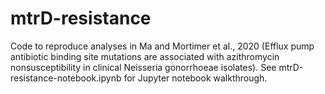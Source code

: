 # mtrD-resistance

Code to reproduce analyses in Ma and Mortimer et al., 2020 (Efflux pump antibiotic binding site mutations are associated with azithromycin nonsusceptibility in clinical Neisseria gonorrhoeae isolates). See mtrD-resistance-notebook.ipynb for Jupyter notebook walkthrough.
